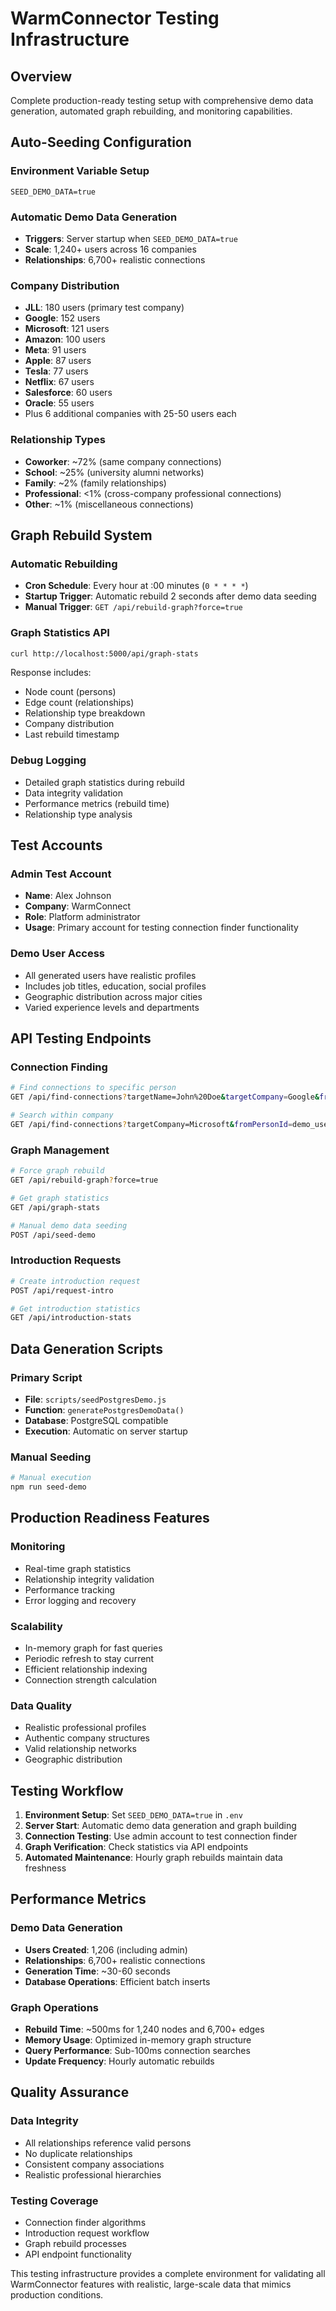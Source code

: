 # WarmConnector Testing Infrastructure

## Overview
Complete production-ready testing setup with comprehensive demo data generation, automated graph rebuilding, and monitoring capabilities.

## Auto-Seeding Configuration

### Environment Variable Setup
```env
SEED_DEMO_DATA=true
```

### Automatic Demo Data Generation
- **Triggers**: Server startup when `SEED_DEMO_DATA=true`
- **Scale**: 1,240+ users across 16 companies
- **Relationships**: 6,700+ realistic connections

### Company Distribution
- **JLL**: 180 users (primary test company)
- **Google**: 152 users
- **Microsoft**: 121 users
- **Amazon**: 100 users
- **Meta**: 91 users
- **Apple**: 87 users
- **Tesla**: 77 users
- **Netflix**: 67 users
- **Salesforce**: 60 users
- **Oracle**: 55 users
- Plus 6 additional companies with 25-50 users each

### Relationship Types
- **Coworker**: ~72% (same company connections)
- **School**: ~25% (university alumni networks)
- **Family**: ~2% (family relationships)
- **Professional**: <1% (cross-company professional connections)
- **Other**: ~1% (miscellaneous connections)

## Graph Rebuild System

### Automatic Rebuilding
- **Cron Schedule**: Every hour at :00 minutes (`0 * * * *`)
- **Startup Trigger**: Automatic rebuild 2 seconds after demo data seeding
- **Manual Trigger**: `GET /api/rebuild-graph?force=true`

### Graph Statistics API
```bash
curl http://localhost:5000/api/graph-stats
```

Response includes:
- Node count (persons)
- Edge count (relationships)
- Relationship type breakdown
- Company distribution
- Last rebuild timestamp

### Debug Logging
- Detailed graph statistics during rebuild
- Data integrity validation
- Performance metrics (rebuild time)
- Relationship type analysis

## Test Accounts

### Admin Test Account
- **Name**: Alex Johnson
- **Company**: WarmConnect
- **Role**: Platform administrator
- **Usage**: Primary account for testing connection finder functionality

### Demo User Access
- All generated users have realistic profiles
- Includes job titles, education, social profiles
- Geographic distribution across major cities
- Varied experience levels and departments

## API Testing Endpoints

### Connection Finding
```bash
# Find connections to specific person
GET /api/find-connections?targetName=John%20Doe&targetCompany=Google&fromPersonId=demo_user_1

# Search within company
GET /api/find-connections?targetCompany=Microsoft&fromPersonId=demo_user_1
```

### Graph Management
```bash
# Force graph rebuild
GET /api/rebuild-graph?force=true

# Get graph statistics
GET /api/graph-stats

# Manual demo data seeding
POST /api/seed-demo
```

### Introduction Requests
```bash
# Create introduction request
POST /api/request-intro

# Get introduction statistics
GET /api/introduction-stats
```

## Data Generation Scripts

### Primary Script
- **File**: `scripts/seedPostgresDemo.js`
- **Function**: `generatePostgresDemoData()`
- **Database**: PostgreSQL compatible
- **Execution**: Automatic on server startup

### Manual Seeding
```bash
# Manual execution
npm run seed-demo
```

## Production Readiness Features

### Monitoring
- Real-time graph statistics
- Relationship integrity validation
- Performance tracking
- Error logging and recovery

### Scalability
- In-memory graph for fast queries
- Periodic refresh to stay current
- Efficient relationship indexing
- Connection strength calculation

### Data Quality
- Realistic professional profiles
- Authentic company structures
- Valid relationship networks
- Geographic distribution

## Testing Workflow

1. **Environment Setup**: Set `SEED_DEMO_DATA=true` in `.env`
2. **Server Start**: Automatic demo data generation and graph building
3. **Connection Testing**: Use admin account to test connection finder
4. **Graph Verification**: Check statistics via API endpoints
5. **Automated Maintenance**: Hourly graph rebuilds maintain data freshness

## Performance Metrics

### Demo Data Generation
- **Users Created**: 1,206 (including admin)
- **Relationships**: 6,700+ realistic connections
- **Generation Time**: ~30-60 seconds
- **Database Operations**: Efficient batch inserts

### Graph Operations
- **Rebuild Time**: ~500ms for 1,240 nodes and 6,700+ edges
- **Memory Usage**: Optimized in-memory graph structure
- **Query Performance**: Sub-100ms connection searches
- **Update Frequency**: Hourly automatic rebuilds

## Quality Assurance

### Data Integrity
- All relationships reference valid persons
- No duplicate relationships
- Consistent company associations
- Realistic professional hierarchies

### Testing Coverage
- Connection finder algorithms
- Introduction request workflow
- Graph rebuild processes
- API endpoint functionality

This testing infrastructure provides a complete environment for validating all WarmConnector features with realistic, large-scale data that mimics production conditions.